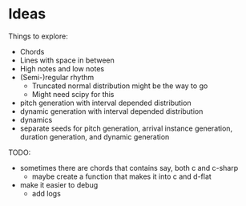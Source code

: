 # Ideas

Things to explore:
- Chords
- Lines with space in between
- High notes and low notes
- (Semi-)regular rhythm
  - Truncated normal distribution might be the way to go
  - Might need scipy for this
- pitch generation with interval depended distribution
- dynamic generation with interval depended distribution
- dynamics
- separate seeds for pitch generation, arrival instance generation, duration generation, and dynamic generation

TODO:
- sometimes there are chords that contains say, both c and c-sharp
  - maybe create a function that makes it into c and d-flat
- make it easier to debug
  - add logs
